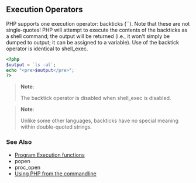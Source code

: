 Execution Operators
-------------------

PHP supports one execution operator: backticks (\`\`). Note that these
are not single-quotes! PHP will attempt to execute the contents of the
backticks as a shell command; the output will be returned (i.e., it
won't simply be dumped to output; it can be assigned to a variable). Use
of the backtick operator is identical to <span
class="function">shell\_exec</span>.

``` php
<?php
$output = `ls -al`;
echo "<pre>$output</pre>";
?>
```

> **Note**:
>
> The backtick operator is disabled when <span
> class="function">shell\_exec</span> is disabled.

> **Note**:
>
> Unlike some other languages, backticks have no special meaning within
> double-quoted strings.

### See Also

-   <a href="/ref/exec.html" class="link">Program Execution functions</a>
-   <span class="function">popen</span>
-   <span class="function">proc\_open</span>
-   <a href="/features/commandline.html" class="link">Using PHP from the commandline</a>
